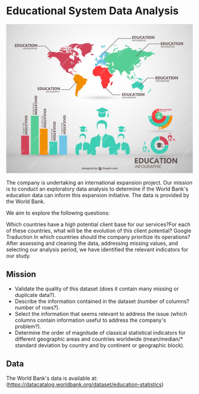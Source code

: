 # Educational System Data Analysis 

![Company Logo](ed.jpg)

The company is undertaking an international expansion project. Our mission is to conduct an exploratory data analysis to determine if the World Bank's education data can inform this expansion initiative. The data is provided by the World Bank.​

We aim to explore the following questions:

Which countries have a high potential client base for our services?​
For each of these countries, what will be the evolution of this client potential?​
Google Traduction
In which countries should the company prioritize its operations?​
After assessing and cleaning the data, addressing missing values, and selecting our analysis period, we have identified the relevant indicators for our study.

## Mission 

* Validate the quality of this dataset (does it contain many missing or duplicate data?).​
* Describe the information contained in the dataset (number of columns? number of rows?).​
* Select the information that seems relevant to address the issue (which columns contain information useful to address the company's problem?).​
* Determine the order of magnitude of classical statistical indicators for different geographic areas and countries worldwide (mean/median/* standard deviation by country and by continent or geographic block).
## Data 

The World Bank's data is available at:(https://datacatalog.worldbank.org/dataset/education-statistics)

